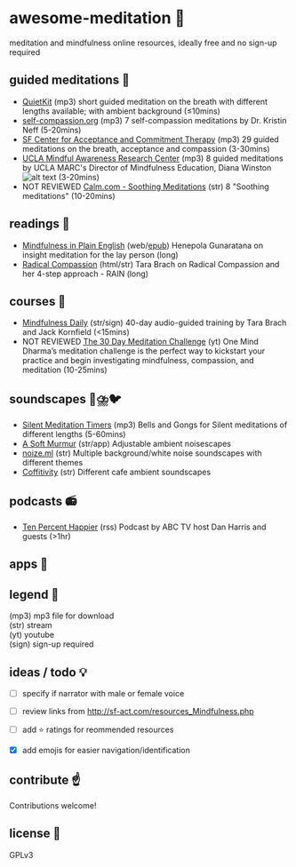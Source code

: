 # awesome-meditation 🙏️
meditation and mindfulness online resources, ideally free and no sign-up required

## guided meditations 🎵️
* [QuietKit](https://www.quietkit.com) (mp3) short guided meditation on the breath with different lengths available; with ambient background (≤10mins)
* [self-compassion.org](https://self-compassion.org/category/exercises/#guided-meditations) (mp3) 7 self-compassion meditations by Dr. Kristin Neff (5-20mins)
* [SF Center for Acceptance and Commitment Therapy](https://sf-act.com/resources.php) (mp3) 29 guided meditations on the breath, acceptance and compassion (3-30mins)
* [UCLA Mindful Awareness Research Center](https://www.uclahealth.org/marc/mindful-meditations) (mp3) 8 guided meditations by UCLA MARC's Director of Mindfulness Education, Diana Winston ![alt text][ccbyncnd] (3-20mins)
* NOT REVIEWED [Calm.com - Soothing Meditations](https://www.calm.com/blog/take-a-deep-breath) (str) 8 "Soothing meditations" (10-20mins)

## readings 📖️
* [Mindfulness in Plain English](https://mindfulness-in-plain-english.github.io/) (web/[epub](https://jared.updike.org/posts/2019-04-02-meditation-in-plain-english.html)) Henepola Gunaratana on insight meditation for the lay person (long)
* [Radical Compassion](https://insighttimer.com/blog/radical-compassion-part-1-loving-ourselves-and-our-world-into-healing/) (html/str) Tara Brach on Radical Compassion and her 4-step approach - RAIN (long)

## courses 🏫️
* [Mindfulness Daily](https://www.tarabrach.com/mindfulness-daily/) (str/sign) 40-day audio-guided training by Tara Brach and Jack Kornfield (<15mins)
* NOT REVIEWED [The 30 Day Meditation Challenge](https://oneminddharma.com/30-day-meditation-challenge/) (yt) One Mind Dharma’s meditation challenge is the perfect way to kickstart your practice and begin investigating mindfulness, compassion, and meditation (10-25mins)



## soundscapes 🌳️⛈️🐦️
* [Silent Meditation Timers](https://www.the-guided-meditation-site.com/zen-meditation-timer.html) (mp3) Bells and Gongs for Silent meditations of different lengths (5-60mins)
* [A Soft Murmur](https://asoftmurmur.com/) (str/app) Adjustable ambient noisescapes
* [noize.ml](https://noize.ml/) (str) Multiple background/white noise soundscapes with different themes
* [Coffitivity](https://coffitivity.com/) (str) Different cafe ambient soundscapes

## podcasts 📻️
* [Ten Percent Happier](https://www.tenpercent.com/podcast/) (rss) Podcast by ABC TV host Dan Harris and guests (>1hr)

## apps 📱️

## legend 🔖️
(mp3) mp3 file for download  
(str) stream  
(yt) youtube  
(sign) sign-up required

## ideas / todo 💡️
- [ ] specify if narrator with male or female voice
- [ ] review links from http://sf-act.com/resources_Mindfulness.php
- [ ] add ⭐️ ratings for reommended resources
- [x] add emojis for easier navigation/identification


## contribute ☝️
Contributions welcome!

## license 📜️
GPLv3

[ccbyncnd]: https://licensebuttons.net/l/by-nc-nd/4.0/80x15.png "CC BY-NC-ND"
